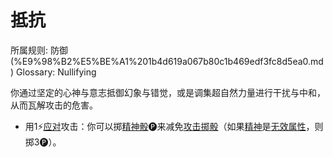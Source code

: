 # 抵抗

所属规则: 防御 (%E9%98%B2%E5%BE%A1%201b4d619a067b80c1b469edf3fc8d5ea0.md)
Glossary: Nullifying

你通过坚定的心神与意志抵御幻象与错觉，或是调集超自然力量进行干扰与中和，从而瓦解攻击的危害。

- 用1⚡️[应对](%E5%BA%94%E5%AF%B9%E8%A1%8C%E5%8A%A8%201b3d619a067b80b1ad0bf551ab8120e2.md)攻击：你可以掷[精神骰](%E7%B2%BE%E7%A5%9E%E9%AA%B0%201b3d619a067b80a8a9ffef3e0057db9d.md)🅟来减免[攻击掷骰](%E6%94%BB%E5%87%BB%E6%8E%B7%E9%AA%B0%201b4d619a067b80299a42f43fa6c00c03.md)（如果[精神](%E7%B2%BE%E7%A5%9E%201b3d619a067b800a8da5d96dd60be2b1.md)是[无效属性](%E6%97%A0%E6%95%88%E5%B1%9E%E6%80%A7%201b3d619a067b8017ada4d9f957b4e0ce.md)，则掷3🅟）。
